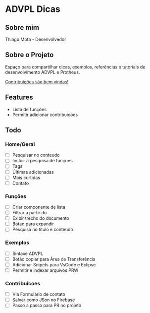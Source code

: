 # ADVPL Dicas

## Sobre mim

Thiago Mota - Desenvolvedor

## Sobre o Projeto

Espaço para compartilhar dicas, exemplos, referências e tutoriais de desenvolvimento ADVPL e Protheus.

[Contribuições são bem vindas!](/contribution)


## Features

- Lista de funções
- Permitir adicionar contribuicoes

## Todo

### Home/Geral

- [ ] Pesquisar no conteudo
- [ ] Incluir a pesquisa de funçoes
- [ ] Tags
- [ ] Últimas adicionadas
- [ ] Mais curtidas
- [ ] Contato

### Funções

- [ ] Criar componente de lista
- [ ] Filtrar a partir do 
- [ ] Exibir trecho do documento
- [ ] Botao para expandir
- [ ] Pesquisa no titulo e conteudo

### Exemplos

- [ ] Sintaxe ADVPL
- [ ] Botão copiar para Área de Transferência
- [ ] Adicionar Snipets para VsCode e Eclipse
- [ ] Permitir e indexar arquivos PRW

### Contribuicoes
 
- [ ] Via Formulário de contato
- [ ] Salvar como JSon no Firebase
- [ ] Passo a passo para PR no projeto
